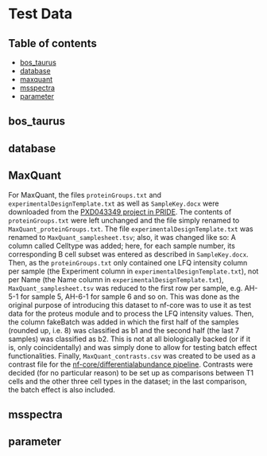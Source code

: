 # Test Data

## Table of contents

- [bos_taurus](#bos_taurus)
- [database](#database)
- [maxquant](#maxquant)
- [msspectra](#msspectra)
- [parameter](#parameter)

## bos_taurus

## database

## MaxQuant

For MaxQuant, the files `proteinGroups.txt` and `experimentalDesignTemplate.txt` as well as `SampleKey.docx` were downloaded from the [PXD043349 project in PRIDE](https://www.ebi.ac.uk/pride/archive/projects/PXD043349).
The contents of `proteinGroups.txt` were left unchanged and the file simply renamed to `MaxQuant_proteinGroups.txt`. The file `experimentalDesignTemplate.txt` was renamed to `MaxQuant_samplesheet.tsv`; also, it was changed like so: A column called Celltype was added; here, for each sample number, its corresponding B cell subset was entered as described in `SampleKey.docx`. Then, as the `proteinGroups.txt` only contained one LFQ intensity column per sample (the Experiment column in `experimentalDesignTemplate.txt`), not per Name (the Name column in `experimentalDesignTemplate.txt`), `MaxQuant_samplesheet.tsv` was reduced to the first row per sample, e.g. AH-5-1 for sample 5, AH-6-1 for sample 6 and so on. This was done as the original purpose of introducing this dataset to nf-core was to use it as test data for the proteus module and to process the LFQ intensity values. Then, the column fakeBatch was added in which the first half of the samples (rounded up, i.e. 8) was classified as b1 and the second half (the last 7 samples) was classified as b2. This is not at all biologically backed (or if it is, only coincidentally) and was simply done to allow for testing batch effect functionalities.
Finally, `MaxQuant_contrasts.csv` was created to be used as a contrast file for the [nf-core/differentialabundance pipeline](https://github.com/nf-core/differentialabundance). Contrasts were decided (for no particular reason) to be set up as comparisons between T1 cells and the other three cell types in the dataset; in the last comparison, the batch effect is also included.

## msspectra

## parameter